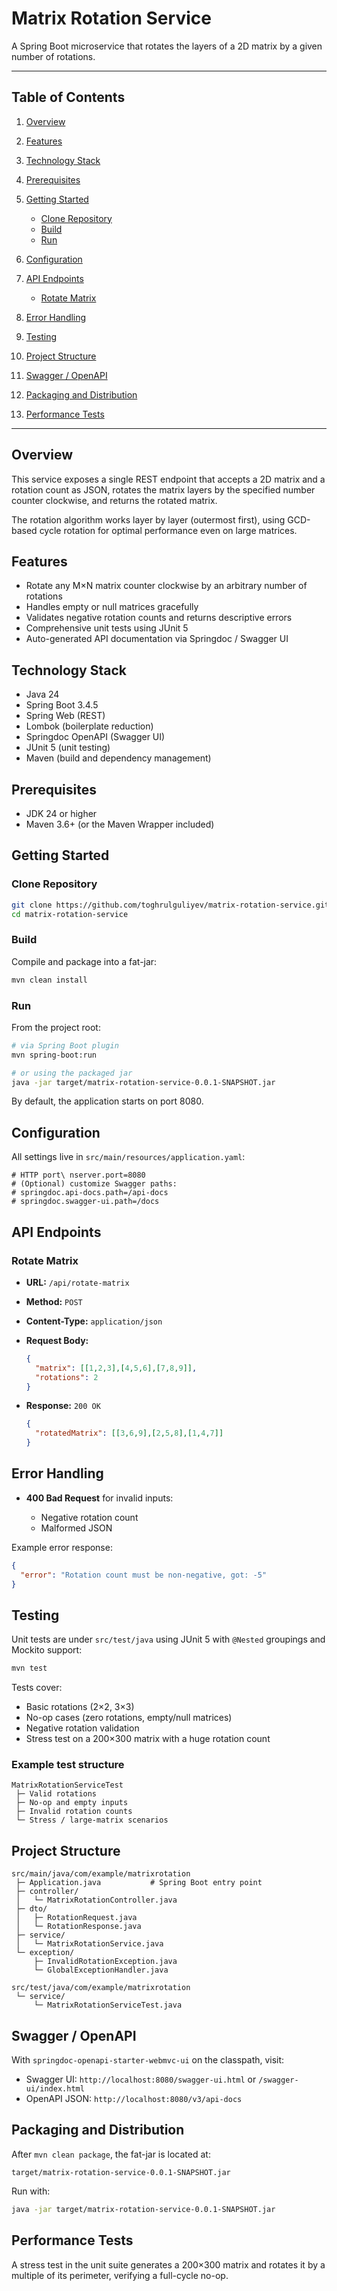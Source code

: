 # Matrix Rotation Service

A Spring Boot microservice that rotates the layers of a 2D matrix by a given number of rotations.

---

## Table of Contents

1. [Overview](#overview)
2. [Features](#features)
3. [Technology Stack](#technology-stack)
4. [Prerequisites](#prerequisites)
5. [Getting Started](#getting-started)

    * [Clone Repository](#clone-repository)
    * [Build](#build)
    * [Run](#run)
6. [Configuration](#configuration)
7. [API Endpoints](#api-endpoints)

    * [Rotate Matrix](#rotate-matrix)
8. [Error Handling](#error-handling)
9. [Testing](#testing)
10. [Project Structure](#project-structure)
11. [Swagger / OpenAPI](#swagger--openapi)
12. [Packaging and Distribution](#packaging-and-distribution)
13. [Performance Tests](#performance-tests)

---

## Overview

This service exposes a single REST endpoint that accepts a 2D matrix and a rotation count as JSON, rotates the matrix layers by the specified number counter clockwise, and returns the rotated matrix.

The rotation algorithm works layer by layer (outermost first), using GCD-based cycle rotation for optimal performance even on large matrices.

## Features

* Rotate any M×N matrix counter clockwise by an arbitrary number of rotations
* Handles empty or null matrices gracefully
* Validates negative rotation counts and returns descriptive errors
* Comprehensive unit tests using JUnit 5
* Auto-generated API documentation via Springdoc / Swagger UI

## Technology Stack

* Java 24
* Spring Boot 3.4.5
* Spring Web (REST)
* Lombok (boilerplate reduction)
* Springdoc OpenAPI (Swagger UI)
* JUnit 5 (unit testing)
* Maven (build and dependency management)

## Prerequisites

* JDK 24 or higher
* Maven 3.6+ (or the Maven Wrapper included)

## Getting Started

### Clone Repository

```bash
git clone https://github.com/toghrulguliyev/matrix-rotation-service.git
cd matrix-rotation-service
```

### Build

Compile and package into a fat-jar:

```bash
mvn clean install
```

### Run

From the project root:

```bash
# via Spring Boot plugin
mvn spring-boot:run

# or using the packaged jar
java -jar target/matrix-rotation-service-0.0.1-SNAPSHOT.jar
```

By default, the application starts on port 8080.

## Configuration

All settings live in `src/main/resources/application.yaml`:

```properties
# HTTP port\ nserver.port=8080
# (Optional) customize Swagger paths:
# springdoc.api-docs.path=/api-docs
# springdoc.swagger-ui.path=/docs
```

## API Endpoints

### Rotate Matrix

* **URL:** `/api/rotate-matrix`
* **Method:** `POST`
* **Content-Type:** `application/json`
* **Request Body:**

  ```json
  {
    "matrix": [[1,2,3],[4,5,6],[7,8,9]],
    "rotations": 2
  }
  ```
* **Response:** `200 OK`

  ```json
  {
    "rotatedMatrix": [[3,6,9],[2,5,8],[1,4,7]]
  }
  ```

## Error Handling

* **400 Bad Request** for invalid inputs:

    * Negative rotation count
    * Malformed JSON

Example error response:

```json
{
  "error": "Rotation count must be non-negative, got: -5"
}
```

## Testing

Unit tests are under `src/test/java` using JUnit 5 with `@Nested` groupings and Mockito support:

```bash
mvn test
```

Tests cover:

* Basic rotations (2×2, 3×3)
* No-op cases (zero rotations, empty/null matrices)
* Negative rotation validation
* Stress test on a 200×300 matrix with a huge rotation count

### Example test structure

```
MatrixRotationServiceTest
 ├─ Valid rotations
 ├─ No-op and empty inputs
 ├─ Invalid rotation counts
 └─ Stress / large-matrix scenarios
```

## Project Structure

```
src/main/java/com/example/matrixrotation
 ├─ Application.java           # Spring Boot entry point
 ├─ controller/
 │   └─ MatrixRotationController.java
 ├─ dto/
 │   ├─ RotationRequest.java
 │   └─ RotationResponse.java
 ├─ service/
 │   └─ MatrixRotationService.java
 └─ exception/
     ├─ InvalidRotationException.java
     └─ GlobalExceptionHandler.java

src/test/java/com/example/matrixrotation
 └─ service/
     └─ MatrixRotationServiceTest.java
```

## Swagger / OpenAPI

With `springdoc-openapi-starter-webmvc-ui` on the classpath, visit:

* Swagger UI: `http://localhost:8080/swagger-ui.html` or `/swagger-ui/index.html`
* OpenAPI JSON: `http://localhost:8080/v3/api-docs`

## Packaging and Distribution

After `mvn clean package`, the fat-jar is located at:

```
target/matrix-rotation-service-0.0.1-SNAPSHOT.jar
```

Run with:

```bash
java -jar target/matrix-rotation-service-0.0.1-SNAPSHOT.jar
```

## Performance Tests

A stress test in the unit suite generates a 200×300 matrix and rotates it by a multiple of its perimeter, verifying a full-cycle no-op.


